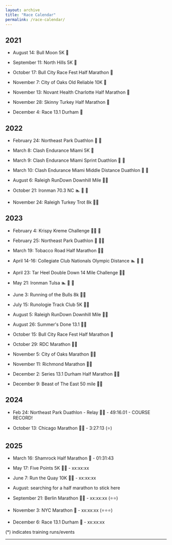 ```yaml
---
layout: archive
title: "Race Calendar"
permalink: /race-calendar/
---
```



## 2021 
- August 14: Bull Moon 5K 🏃
  
- September 11: North Hills 5K 🏃
  
- October 17: Bull City Race Fest Half Marathon 🏃 

- November 7: City of Oaks Old Reliable 10K 🏃

- November 13: Novant Health Charlotte Half Marathon 🏃
  
- November 28: Skinny Turkey Half Marathon 🏃
  
- December 4: Race 13.1 Durham 🏃 

## 2022

- February 24: Northeast Park Duathlon 🏃 🚴

- March 8: Clash Endurance Miami 5K 🏃

- March 9: Clash Endurance Miami Sprint Duathlon 🏃 🚴

- March 10: Clash Endurance Miami Middle Distance Duathlon 🏃 🚴

- August 6: Raleigh RunDown Downhill Mile 🏃‍♂️ 

- October 21: Ironman 70.3 NC 🏊 🚴 🏃 

- November 24: Raleigh Turkey Trot 8k 🏃‍♂️

## 2023

- February 4: Krispy Kreme Challenge 🏃‍♂️ 🍩 

- February 25: Northeast Park Duathlon 🚴 🏃‍♂️

- March 19: Tobacco Road Half Marathon 🏃‍♂️

- April 14-16: Collegiate Club Nationals Olympic Distance 🏊 🚴 🏃

- April 23: Tar Heel Double Down 14 Mile Challenge 🏃‍♂️ 

- May 21: Ironman Tulsa 🏊 🚴 🏃

- June 3: Running of the Bulls 8k 🏃‍♂️

- July 15: Runologie Track Club 5K 🏃‍♂️

- August 5: Raleigh RunDown Downhill Mile 🏃‍♂

- August 26: Summer's Done 13.1 🏃‍♂️

- October 15: Bull City Race Fest Half Marathon 🏃

- October 29: RDC Marathon 🏃‍♂️ 

- November 5: City of Oaks Marathon 🏃‍♂️ 

- November 11: Richmond Marathon 🏃‍♂️

- December 2: Series 13.1 Durham Half Marathon 🏃‍♂️
  
- December 9: Beast of The East 50 mile 🏃‍♂️

## 2024  

- Feb 24: Northeast Park Duathlon - Relay 🏃‍♂️ - 49:16.01 - COURSE RECORD!

- October 13: Chicago Marathon 🏃‍♂️ - 3:27:13 (⭐)

## 2025

- March 16: Shamrock Half Marathon 🏃 - 01:31:43 

- May 17: Five Points 5K 🏃‍♂️ - xx:xx:xx

- June 7: Run the Quay 10K 🏃‍♂️ - xx:xx:xx

- August: searching for a half marathon to stick here

- September 21: Berlin Marathon 🏃‍♂️ - xx:xx:xx (⭐⭐)

- November 3: NYC Marathon 🏃 - xx:xx:xx (⭐⭐⭐)

- December 6: Race 13.1 Durham 🏃 - xx:xx:xx 

(*) indicates training runs/events 
<!-- One 70.3, one 13.1, one 140.6, and one 26.2 every year -->
---

<!--
<div id="image-table">
    <table>
	    <tr>
    	    <td style="padding:10px">
        	    <img src="Images/left.JPG" height="300" width="300"/>
      	    </td>
            <td style="padding:10px">
            	<img src="Images/middle.JPG" height="300" width="300"/>
            </td>
            <td style="padding:10px">
            	<img src="Images/right.JPG" height="300" width="300"/>
            </td>
        </tr>
    </table>
</div>
-->

